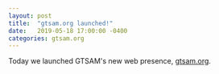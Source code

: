 ```yaml
---
layout: post
title:  "gtsam.org launched!"
date:   2019-05-18 17:00:00 -0400
categories: gtsam.org
---
```


Today we launched GTSAM's new web presence, [gtsam.org](gtsam.org).